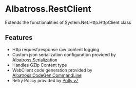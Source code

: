# Albatross.RestClient
Extends the functionalities of System.Net.Http.HttpClient class

## Features
* Http request\response raw content logging
* Custom json serialization configuration provided by [Albatross.Serialization](../../serialization/Albatross.Serialization/)
* Handles GZip Content type
* WebClient code generation provided by [Albatross.CodeGen.CommandLine](../../codegen/Albatross.CodeGen.CommandLine/)
* Retry Policy provided by [Polly v7](https://github.com/App-vNext/Polly)